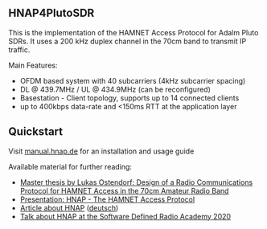 ## HNAP4PlutoSDR

This is the implementation of the HAMNET Access Protocol for 
Adalm Pluto SDRs. It uses a 200 kHz duplex channel in the 70cm band to 
transmit IP traffic.

Main Features:
- OFDM based system with 40 subcarriers (4kHz subcarrier spacing)
- DL @ 439.7MHz / UL @ 434.9MHz (can be reconfigured)
- Basestation - Client topology, supports up to 14 connected clients
- up to 400kbps data-rate and <150ms RTT at the application layer

## Quickstart

Visit [manual.hnap.de](https://manual.hnap.de/) for an installation and usage guide

Available material for further reading:

* [Master thesis by Lukas Ostendorf: Design of a Radio Communications Protocol for
HAMNET Access in the 70cm Amateur Radio Band](https://hnap.de/assets/pdf/Masterthesis%20-%20Design%20of%20a%20Radio%20Communications%20Protocol%20for%20HAMNET%20Access%20in%20the%2070cm%20Amateur%20Radio%20Band.pdf)
* [Presentation: HNAP - The HAMNET Access Protocol](https://hnap.de/assets/pdf/Presentation%20-%20HNAP4PlutoSDR.pdf)
* [Article about HNAP](https://hnap.de/assets/pdf/Article%20-%20HNAP4PlutoSDR%20-%20HAMNET%20on%2070cm%20with%20the%20PlutoSDR.pdf) ([deutsch](https://hnap.de/assets/pdf/Artikel%20-%20HNAP4PlutoSDR%20-%20HAMNET%20auf%2070cm%20mit%20dem%20PlutoSDR.pdf))
* [Talk about HNAP at the Software Defined Radio Academy 2020](https://www.youtube.com/watch?v=AMATF5XX71o&t=152)
